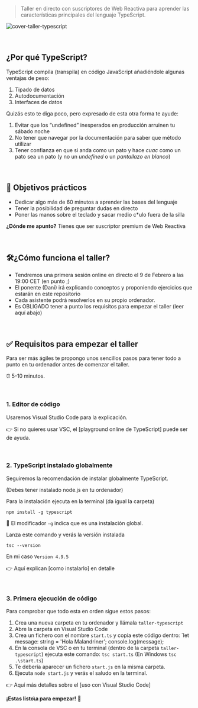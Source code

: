 > Taller en directo con suscriptores de Web Reactiva para aprender las características principales del lenguaje TypeScript.

![cover-taller-typescript](https://user-images.githubusercontent.com/1122071/216855443-773dc121-4c57-40dd-b9ee-8d4bd356ac19.png)

ㅤ

## ¿Por qué TypeScript?

TypeScript compila (transpila) en código JavaScript añadiéndole algunas ventajas de peso:
1. Tipado de datos
2. Autodocumentación
3. Interfaces de datos

Quizás esto te diga poco, pero expresado de esta otra forma te ayude:
1. Evitar que los “undefined” inesperados en producción arruinen tu sábado noche
2. No tener que navegar por la documentación para saber que método utilizar
3. Tener confianza en que si anda como un pato y hace _cuac_ como un pato sea un pato (y no un _undefined_ o un _pantallazo en blanco_)

ㅤ

## 🔎 Objetivos prácticos
- Dedicar algo más de 60 minutos a aprender las bases del lenguaje
- Tener la posibilidad de preguntar dudas en directo
- Poner las manos sobre el teclado y sacar medio c\*ulo fuera de la silla

**¿Dónde me apunto?**
Tienes que ser suscriptor premium de Web Reactiva

ㅤ

## 🛠¿Cómo funciona el taller?

- Tendremos una primera sesión online en directo el 9 de Febrero a las 19:00 CET (en punto ;)
- El ponente (Dani) irá explicando conceptos y proponiendo ejercicios que estarán en este repositorio
- Cada asistente podrá resolverlos en su propio ordenador.
- Es OBLIGADO tener a punto los requisitos para empezar el taller (leer aquí abajo)

ㅤ

## ✅ Requisitos para empezar el taller

Para ser más ágiles te propongo unos sencillos pasos para tener todo a punto en tu ordenador antes de comenzar el taller.

⏰ 5-10 minutos.

ㅤ

### 1. Editor de código

Usaremos Visual Studio Code para la explicación.

👉 Si no quieres usar VSC, el [playground online de TypeScript] puede ser de ayuda.

ㅤ

### 2. TypeScript instalado globalmente

Seguiremos la recomendación de instalar globalmente TypeScript. 

(Debes tener instalado node.js en tu ordenador)

Para la instalación ejecuta en la terminal (da igual la carpeta)

`npm install -g typescript`

📝 El modificador `-g` indica que es una instalación global.

Lanza este comando y verás la versión instalada

`tsc --version`

En mi caso `Version 4.9.5`

👉 Aquí explican [como instalarlo] en detalle

ㅤ

### 3. Primera ejecución de código

Para comprobar que todo esta en orden sigue estos pasos:

1. Crea una nueva carpeta en tu ordenador y llámala `taller-typescript`
2. Abre la carpeta en Visual Studio Code
3. Crea un fichero con el nombre `start.ts` y copia este código dentro: `let message: string = 'Hola Malandriner'; console.log(message);
4. En la consola de VSC o en tu terminal (dentro de la carpeta `taller-typescript`) ejecuta este comando: `tsc start.ts` (En Windows `tsc .\start.ts`)
5. Te debería aparecer un fichero `start.js` en la misma carpeta.
6. Ejecuta `node start.js` y verás el saludo en la terminal.

👉 Aquí más detalles sobre el [uso con Visual Studio Code]


**¡Estas listo\a para empezar!** 🥳
